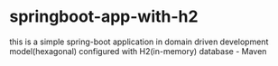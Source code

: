 # springboot-app-with-h2
this is a simple spring-boot application in domain driven development model(hexagonal) configured with H2(in-memory) database - Maven
